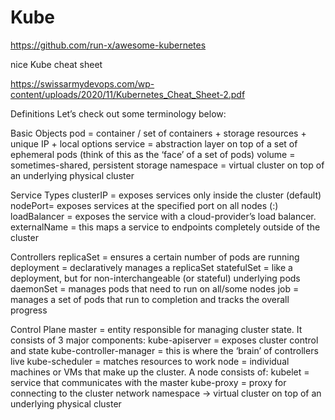 # Kube

https://github.com/run-x/awesome-kubernetes

nice Kube cheat sheet

https://swissarmydevops.com/wp-content/uploads/2020/11/Kubernetes_Cheat_Sheet-2.pdf


Definitions
Let’s check out some terminology below:

Basic Objects
pod = container / set of containers + storage resources + unique IP + local options
service = abstraction layer on top of a set of ephemeral pods (think of this as the ‘face’ of a set of pods)
volume = sometimes-shared, persistent storage
namespace = virtual cluster on top of an underlying physical cluster

Service Types
clusterIP = exposes services only inside the cluster (default)
nodePort= exposes services at the specified port on all nodes (<node-ip>:<nodePort>)
loadBalancer = exposes the service with a cloud-provider’s load balancer.
externalName = this maps a service to endpoints completely outside of the cluster
  
Controllers
replicaSet = ensures a certain number of pods are running
deployment = declaratively manages a replicaSet
statefulSet = like a deployment, but for non-interchangeable (or stateful) underlying pods
daemonSet = manages pods that need to run on all/some nodes
job = manages a set of pods that run to completion and tracks the overall progress
  
Control Plane
master = entity responsible for managing cluster state. It consists of 3 major components:
kube-apiserver = exposes cluster control and state
kube-controller-manager = this is where the ‘brain’ of controllers live
kube-scheduler = matches resources to work
node = individual machines or VMs that make up the cluster. A node consists of:
kubelet = service that communicates with the master
kube-proxy = proxy for connecting to the cluster network
namespace -> virtual cluster on top of an underlying physical cluster
